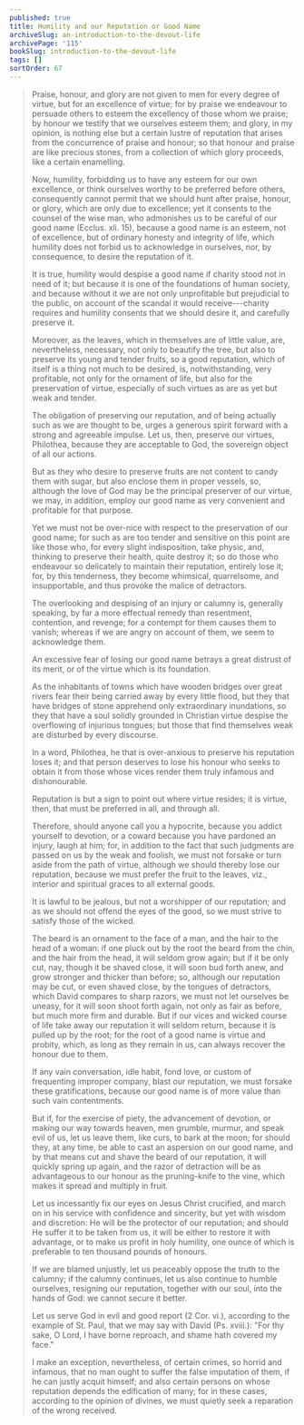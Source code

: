 ```yaml
---
published: true
title: Humility and our Reputation or Good Name
archiveSlug: an-introduction-to-the-devout-life
archivePage: '115'
bookSlug: introduction-to-the-devout-life
tags: []
sortOrder: 67
---
```


> Praise, honour, and glory are not given to men for every degree of virtue, but for an excellence of virtue; for by praise we endeavour to persuade others to esteem the excellency of those whom we praise; by honour we testify that we ourselves esteem them; and glory, in my opinion, is nothing else but a certain lustre of reputation that arises from the concurrence of praise and honour; so that honour and praise are like precious stones, from a collection of which glory proceeds, like a certain enamelling.
>
> Now, humility, forbidding us to have any esteem for our own excellence, or think ourselves worthy to be preferred before others, consequently cannot permit that we should hunt after praise, honour, or glory, which are only due to excellence; yet it consents to the counsel of the wise man, who admonishes us to be careful of our good name (Ecclus. xli. 15), because a good name is an esteem, not of excellence, but of ordinary honesty and integrity of life, which humility does not forbid us to acknowledge in ourselves, nor, by consequence, to desire the reputation of it.
>
> It is true, humility would despise a good name if charity stood not in need of it; but because it is one of the foundations of human society, and because without it we are not only unprofitable but prejudicial to the public, on account of the scandal it would receive---charity requires and humility consents that we should desire it, and carefully preserve it.
>
> Moreover, as the leaves, which in themselves are of little value, are, nevertheless, necessary, not only to beautify the tree, but also to preserve its young and tender fruits, so a good reputation, which of itself is a thing not much to be desired, is, notwithstanding, very profitable, not only for the ornament of life, but also for the preservation of virtue, especially of such virtues as are as yet but weak and tender.
>
> The obligation of preserving our reputation, and of being actually such as we are thought to be, urges a generous spirit forward with a strong and agreeable impulse. Let us, then, preserve our virtues, Philothea, because they are acceptable to God, the sovereign object of all our actions.
>
> But as they who desire to preserve fruits are not content to candy them with sugar, but also enclose them in proper vessels, so, although the love of God may be the principal preserver of our virtue, we may, in addition, employ our good name as very convenient and profitable for that purpose.
>
> Yet we must not be over-nice with respect to the preservation of our good name; for such as are too tender and sensitive on this point are like those who, for every slight indisposition, take physic, and, thinking to preserve their health, quite destroy it; so do those who endeavour so delicately to maintain their reputation, entirely lose it; for, by this tenderness, they become whimsical, quarrelsome, and insupportable, and thus provoke the malice of detractors.
>
> The overlooking and despising of an injury or calumny is, generally speaking, by far a more effectual remedy than resentment, contention, and revenge; for a contempt for them causes them to vanish; whereas if we are angry on account of them, we seem to acknowledge them.
>
> An excessive fear of losing our good name betrays a great distrust of its merit, or of the virtue which is its foundation.
>
> As the inhabitants of towns which have wooden bridges over great rivers fear their being carried away by every little flood, but they that have bridges of stone apprehend only extraordinary inundations, so they that have a soul solidly grounded in Christian virtue despise the overflowing of injurious tongues; but those that find themselves weak are disturbed by every discourse.
>
> In a word, Philothea, he that is over-anxious to preserve his reputation loses it; and that person deserves to lose his honour who seeks to obtain it from those whose vices render them truly infamous and dishonourable.
>
> Reputation is but a sign to point out where virtue resides; it is virtue, then, that must be preferred in all, and through all.
>
> Therefore, should anyone call you a hypocrite, because you addict yourself to devotion, or a coward because you have pardoned an injury, laugh at him; for, in addition to the fact that such judgments are passed on us by the weak and foolish, we must not forsake or turn aside from the path of virtue, although we should thereby lose our reputation, because we must prefer the fruit to the leaves, viz., interior and spiritual graces to all external goods.
>
> It is lawful to be jealous, but not a worshipper of our reputation; and as we should not offend the eyes of the good, so we must strive to satisfy those of the wicked.
>
> The beard is an ornament to the face of a man, and the hair to the head of a woman: if one pluck out by the root the beard from the chin, and the hair from the head, it will seldom grow again; but if it be only cut, nay, though it be shaved close, it will soon bud forth anew, and grow stronger and thicker than before; so, although our reputation may be cut, or even shaved close, by the tongues of detractors, which David compares to sharp razors, we must not let ourselves be uneasy, for it will soon shoot forth again, not only as fair as before, but much more firm and durable. But if our vices and wicked course of life take away our reputation it will seldom return, because it is pulled up by the root; for the root of a good name is virtue and probity, which, as long as they remain in us, can always recover the honour due to them.
>
> If any vain conversation, idle habit, fond love, or custom of frequenting improper company, blast our reputation, we must forsake these gratifications, because our good name is of more value than such vain contentments.
>
> But if, for the exercise of piety, the advancement of devotion, or making our way towards heaven, men grumble, murmur, and speak evil of us, let us leave them, like curs, to bark at the moon; for should they, at any time, be able to cast an aspersion on our good name, and by that means cut and shave the beard of our reputation, it will quickly spring up again, and the razor of detraction will be as advantageous to our honour as the pruning-knife to the vine, which makes it spread and multiply in fruit.
>
> Let us incessantly fix our eyes on Jesus Christ crucified, and march on in his service with confidence and sincerity, but yet with wisdom and discretion: He will be the protector of our reputation; and should He suffer it to be taken from us, it will be either to restore it with advantage, or to make us profit in holy humility, one ounce of which is preferable to ten thousand pounds of honours.
>
> If we are blamed unjustly, let us peaceably oppose the truth to the calumny; if the calumny continues, let us also continue to humble ourselves, resigning our reputation, together with our soul, into the hands of God: we cannot secure it better.
>
> Let us serve God in evil and good report (2 Cor. vi.), according to the example of St. Paul, that we may say with David (Ps. xviii.): "For thy sake, O Lord, I have borne reproach, and shame hath covered my face."
>
> I make an exception, nevertheless, of certain crimes, so horrid and infamous, that no man ought to suffer the false imputation of them, if he can justly acquit himself; and also certain persons on whose reputation depends the edification of many; for in these cases, according to the opinion of divines, we must quietly seek a reparation of the wrong received.
